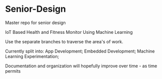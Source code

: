 # Senior-Design
Master repo for senior design

IoT Based Health and Fitness Monitor Using Machine Learning

Use the separate branches to traverse the area's of work.

Currently split into:
App Development;
Embedded Development;
Machine Learning Experimentation;

Documentation and organization will hopefully improve over time - as time permits
